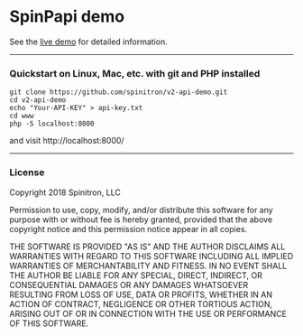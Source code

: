 # SpinPapi demo

See the [live demo](https://spinitron.com/v2-api-demo/) for detailed information.

----

### Quickstart on Linux, Mac, etc. with git and PHP installed

    git clone https://github.com/spinitron/v2-api-demo.git
    cd v2-api-demo
    echo "Your-API-KEY" > api-key.txt
    cd www
    php -S localhost:8000

and visit http://localhost:8000/

---

### License

Copyright 2018 Spinitron, LLC

Permission to use, copy, modify, and/or distribute this software for any purpose with or without fee is hereby granted, provided that the above copyright notice and this permission notice appear in all copies.

THE SOFTWARE IS PROVIDED "AS IS" AND THE AUTHOR DISCLAIMS ALL WARRANTIES WITH REGARD TO THIS SOFTWARE INCLUDING ALL IMPLIED WARRANTIES OF MERCHANTABILITY AND FITNESS. IN NO EVENT SHALL THE AUTHOR BE LIABLE FOR ANY SPECIAL, DIRECT, INDIRECT, OR CONSEQUENTIAL DAMAGES OR ANY DAMAGES WHATSOEVER RESULTING FROM LOSS OF USE, DATA OR PROFITS, WHETHER IN AN ACTION OF CONTRACT, NEGLIGENCE OR OTHER TORTIOUS ACTION, ARISING OUT OF OR IN CONNECTION WITH THE USE OR PERFORMANCE OF THIS SOFTWARE.
